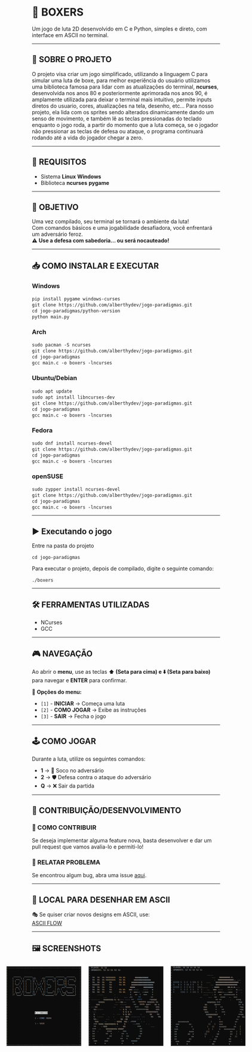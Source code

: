 # 🥊 BOXERS  
Um jogo de luta 2D desenvolvido em C e Python, simples e direto, com interface em ASCII no terminal.

---

## 📌 SOBRE O PROJETO  
O projeto visa criar um jogo simplificado, utilizando a linguagem C para simular uma luta de boxe, para melhor experiência do
usuário utilizamos uma biblioteca famosa para lidar com as atualizações do terminal, **ncurses**, desenvolvida nos anos 80 e
posteriormente aprimorada nos anos 90, é amplamente utilizada para deixar o terminal mais intuitivo, permite inputs diretos
do usuario, cores, atualizações na tela, desenho, etc... Para nosso projeto, ela lida com os sprites sendo alterados
dinamicamente dando um senso de movimento, e também lê as teclas pressionadas do teclado enquanto o jogo roda,
a partir do momento que a luta começa, se o jogador não pressionar as teclas de defesa ou ataque, o programa continuará
rodando até a vida do jogador chegar a zero.

---

## 🔧 REQUISITOS  
- Sistema **Linux** **Windows**
- Biblioteca **ncurses**  **pygame**

---

## 🎯 OBJETIVO  
Uma vez compilado, seu terminal se tornará o ambiente da luta!  
Com comandos básicos e uma jogabilidade desafiadora, você enfrentará um adversário feroz.  
⚠️ **Use a defesa com sabedoria... ou será nocauteado!**  

---

## 📥 COMO INSTALAR E EXECUTAR  
### Windows
```
pip install pygame windows-curses
git clone https://github.com/alberthydev/jogo-paradigmas.git
cd jogo-paradigmas/python-version
python main.py
```

### Arch
```
sudo pacman -S ncurses
git clone https://github.com/alberthydev/jogo-paradigmas.git
cd jogo-paradigmas
gcc main.c -o boxers -lncurses
```

### Ubuntu/Debian
```
sudo apt update
sudo apt install libncurses-dev
git clone https://github.com/alberthydev/jogo-paradigmas.git
cd jogo-paradigmas
gcc main.c -o boxers -lncurses
```

### Fedora
```
sudo dnf install ncurses-devel
git clone https://github.com/alberthydev/jogo-paradigmas.git
cd jogo-paradigmas
gcc main.c -o boxers -lncurses
```

### openSUSE
```
sudo zypper install ncurses-devel
git clone https://github.com/alberthydev/jogo-paradigmas.git
cd jogo-paradigmas
gcc main.c -o boxers -lncurses
```
---

## ▶️ Executando o jogo
Entre na pasta do projeto
```
cd jogo-paradigmas
```
Para executar o projeto, depois de compilado, digite o seguinte comando:
```
./boxers
```

---

## 🛠️ FERRAMENTAS UTILIZADAS  
- NCurses
- GCC

---

## 🎮 NAVEGAÇÃO  
Ao abrir o **menu**, use as teclas **⬆️ (Seta para cima) e ⬇️ (Seta para baixo)** para navegar e **ENTER** para confirmar.  

📌 **Opções do menu:**  
- `[1]` - **INICIAR** → Começa uma luta  
- `[2]` - **COMO JOGAR** → Exibe as instruções  
- `[3]` - **SAIR** → Fecha o jogo  

---

## 🕹️ COMO JOGAR  
Durante a luta, utilize os seguintes comandos:  
- **1** → 🥊 Soco no adversário  
- **2** → 🛡️ Defesa contra o ataque do adversário  
- **Q** → ❌ Sair da partida  

---

## 🤝 CONTRIBUIÇÃO/DESENVOLVIMENTO  

### 📝 COMO CONTRIBUIR  
Se deseja implementar alguma feature nova, basta desenvolver e dar um pull request que vamos avalia-lo e permiti-lo!

### 🐛 RELATAR PROBLEMA  
Se encontrou algum bug, abra uma issue [aqui](https://github.com/alberthydev/jogo-paradigmas/issues). 

---

## 🎨 LOCAL PARA DESENHAR EM ASCII  
🎭 Se quiser criar novos designs em ASCII, use:  
[ASCII FLOW](https://asciiflow.com/#/)  

---

## 🖼️ SCREENSHOTS
<div style="display: flex; justify-content: center;">
    <img src="screenshots/screen1.png" alt="Screenshot 1" style="width: 200px; margin: 10px;">
    <img src="screenshots/screen2.png" alt="Screenshot 2" style="width: 200px; margin: 10px;">
    <img src="screenshots/screen3.png" alt="Screenshot 3" style="width: 200px; margin: 10px;">
</div>
